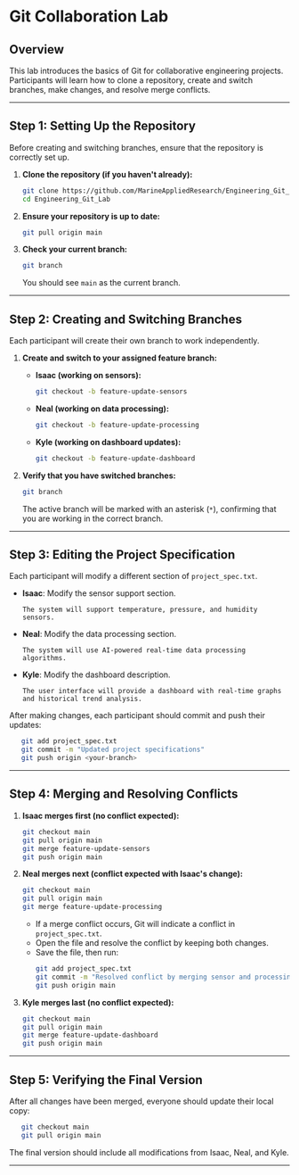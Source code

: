# Git Collaboration Lab

## Overview

This lab introduces the basics of Git for collaborative engineering projects. Participants will learn how to clone a repository, create and switch branches, make changes, and resolve merge conflicts.

---

## Step 1: Setting Up the Repository

Before creating and switching branches, ensure that the repository is correctly set up.

1. **Clone the repository (if you haven't already):**

   ```sh
   git clone https://github.com/MarineAppliedResearch/Engineering_Git_Lab
   cd Engineering_Git_Lab
   ```

2. **Ensure your repository is up to date:**

   ```sh
   git pull origin main
   ```

3. **Check your current branch:**

   ```sh
   git branch
   ```

   You should see `main` as the current branch.

---

## Step 2: Creating and Switching Branches

Each participant will create their own branch to work independently.

1. **Create and switch to your assigned feature branch:**

   - **Isaac (working on sensors):**
     ```sh
     git checkout -b feature-update-sensors
     ```
   - **Neal (working on data processing):**
     ```sh
     git checkout -b feature-update-processing
     ```
   - **Kyle (working on dashboard updates):**
     ```sh
     git checkout -b feature-update-dashboard
     ```

2. **Verify that you have switched branches:**
   ```sh
   git branch
   ```
   The active branch will be marked with an asterisk (`*`), confirming that you are working in the correct branch.

---

## Step 3: Editing the Project Specification

Each participant will modify a different section of `project_spec.txt`.

- **Isaac**: Modify the sensor support section.
  ```
  The system will support temperature, pressure, and humidity sensors.
  ```
- **Neal**: Modify the data processing section.
  ```
  The system will use AI-powered real-time data processing algorithms.
  ```
- **Kyle**: Modify the dashboard description.
  ```
  The user interface will provide a dashboard with real-time graphs and historical trend analysis.
  ```

After making changes, each participant should commit and push their updates:
```sh
   git add project_spec.txt
   git commit -m "Updated project specifications"
   git push origin <your-branch>
```

---

## Step 4: Merging and Resolving Conflicts

1. **Isaac merges first (no conflict expected):**
   ```sh
   git checkout main
   git pull origin main
   git merge feature-update-sensors
   git push origin main
   ```

2. **Neal merges next (conflict expected with Isaac's change):**
   ```sh
   git checkout main
   git pull origin main
   git merge feature-update-processing
   ```
   - If a merge conflict occurs, Git will indicate a conflict in `project_spec.txt`.
   - Open the file and resolve the conflict by keeping both changes.
   - Save the file, then run:
     ```sh
     git add project_spec.txt
     git commit -m "Resolved conflict by merging sensor and processing updates"
     git push origin main
     ```

3. **Kyle merges last (no conflict expected):**
   ```sh
   git checkout main
   git pull origin main
   git merge feature-update-dashboard
   git push origin main
   ```

---

## Step 5: Verifying the Final Version

After all changes have been merged, everyone should update their local copy:

```sh
   git checkout main
   git pull origin main
```

The final version should include all modifications from Isaac, Neal, and Kyle.

---

